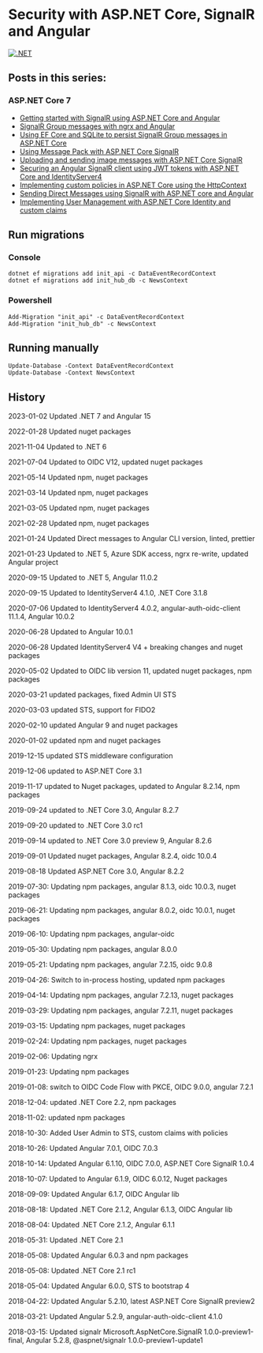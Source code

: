 # Security with ASP.NET Core, SignalR and Angular

[![.NET](https://github.com/damienbod/AspNetCoreAngularSignalRSecurity/actions/workflows/dotnet.yml/badge.svg)](https://github.com/damienbod/AspNetCoreAngularSignalRSecurity/actions/workflows/dotnet.yml)

## Posts in this series:

### ASP.NET Core 7

- [Getting started with SignalR using ASP.NET Core and Angular](https://damienbod.com/2017/09/12/getting-started-with-signalr-using-asp-net-core-and-angular/)
- [SignalR Group messages with ngrx and Angular](https://damienbod.com/2017/09/18/signalr-group-messages-with-ngrx-and-angular/)
- [Using EF Core and SQLite to persist SignalR Group messages in ASP.NET Core](https://damienbod.com/2017/09/29/using-ef-core-and-sqlite-to-persist-signalr-group-messages-in-asp-net-core/)
- [Using Message Pack with ASP.NET Core SignalR](https://damienbod.com/2018/03/19/using-message-pack-with-asp-net-core-signalr/)
- [Uploading and sending image messages with ASP.NET Core SignalR](https://damienbod.com/2018/05/13/uploading-and-sending-image-messages-with-asp-net-core-signalr/)	
- [Securing an Angular SignalR client using JWT tokens with ASP.NET Core and IdentityServer4](https://damienbod.com/2017/10/16/securing-an-angular-signalr-client-using-jwt-tokens-with-asp-net-core-and-identityserver4/)
- [Implementing custom policies in ASP.NET Core using the HttpContext](https://damienbod.com/2017/10/23/implementing-custom-policies-in-asp-net-core-using-the-httpcontext/)
- [Sending Direct Messages using SignalR with ASP.NET core and Angular](https://damienbod.com/2017/12/05/sending-direct-messages-using-signalr-with-asp-net-core-and-angular/)
- [Implementing User Management with ASP.NET Core Identity and custom claims](https://damienbod.com/2018/10/30/implementing-user-management-with-asp-net-core-identity-and-custom-claims/)

## Run migrations

### Console

```
dotnet ef migrations add init_api -c DataEventRecordContext
dotnet ef migrations add init_hub_db -c NewsContext
```

### Powershell

```
Add-Migration "init_api" -c DataEventRecordContext  
Add-Migration "init_hub_db" -c NewsContext  
```

## Running manually

```
Update-Database -Context DataEventRecordContext
Update-Database -Context NewsContext
```

## History

2023-01-02 Updated .NET 7 and Angular 15

2022-01-28 Updated nuget packages

2021-11-04 Updated to .NET 6

2021-07-04 Updated to OIDC V12, updated nuget packages

2021-05-14 Updated npm, nuget packages

2021-03-14 Updated npm, nuget packages

2021-03-05 Updated npm, nuget packages

2021-02-28 Updated npm, nuget packages

2021-01-24 Updated Direct messages to Angular CLI version, linted, prettier

2021-01-23 Updated to .NET 5, Azure SDK access, ngrx re-write, updated Angular project

2020-09-15 Updated to .NET 5, Angular 11.0.2

2020-09-15 Updated to IdentityServer4 4.1.0, .NET Core 3.1.8

2020-07-06 Updated to IdentityServer4 4.0.2, angular-auth-oidc-client 11.1.4, Angular 10.0.2

2020-06-28 Updated to Angular 10.0.1

2020-06-28 Updated IdentityServer4 V4 + breaking changes and nuget packages

2020-05-02 Updated to OIDC lib version 11, updated nuget packages, npm packages

2020-03-21 updated packages, fixed Admin UI STS

2020-03-03 updated STS, support for FIDO2

2020-02-10 updated Angular 9 and nuget packages

2020-01-02 updated npm and nuget packages

2019-12-15 updated STS middleware configuration

2019-12-06 updated to ASP.NET Core 3.1

2019-11-17 updated to Nuget packages, updated to Angular 8.2.14, npm packages

2019-09-24 updated to .NET Core 3.0, Angular 8.2.7

2019-09-20 updated to .NET Core 3.0 rc1

2019-09-14 updated to .NET Core 3.0 preview 9, Angular 8.2.6

2019-09-01 Updated nuget packages, Angular 8.2.4, oidc 10.0.4

2019-08-18 Updated ASP.NET Core 3.0, Angular 8.2.2

2019-07-30: Updating npm packages, angular 8.1.3, oidc 10.0.3, nuget packages

2019-06-21: Updating npm packages, angular 8.0.2, oidc 10.0.1, nuget packages

2019-06-10: Updating npm packages, angular-oidc

2019-05-30: Updating npm packages, angular 8.0.0

2019-05-21: Updating npm packages, angular 7.2.15, oidc 9.0.8

2019-04-26: Switch to in-process hosting, updated npm packages

2019-04-14: Updating npm packages, angular 7.2.13, nuget packages 

2019-03-29: Updating npm packages, angular 7.2.11, nuget packages 

2019-03-15: Updating npm packages, nuget packages 

2019-02-24: Updating npm packages, nuget packages 

2019-02-06: Updating ngrx 

2019-01-23: Updating npm packages

2019-01-08: switch to OIDC Code Flow with PKCE, OIDC 9.0.0, angular 7.2.1

2018-12-04: updated .NET Core 2.2, npm packages

2018-11-02: updated npm packages

2018-10-30: Added User Admin to STS, custom claims with policies

2018-10-26: Updated  Angular 7.0.1, OIDC 7.0.3

2018-10-14: Updated  Angular 6.1.10, OIDC 7.0.0, ASP.NET Core SignalR 1.0.4

2018-10-07: Updated to Angular 6.1.9, OIDC 6.0.12, Nuget packages

2018-09-09: Updated Angular 6.1.7, OIDC Angular lib

2018-08-18: Updated .NET Core 2.1.2, Angular 6.1.3, OIDC Angular lib

2018-08-04: Updated .NET Core 2.1.2, Angular 6.1.1

2018-05-31: Updated .NET Core 2.1

2018-05-08: Updated Angular 6.0.3 and npm packages

2018-05-08: Updated .NET Core 2.1 rc1

2018-05-04: Updated Angular 6.0.0, STS to bootstrap 4

2018-04-22: Updated Angular 5.2.10, latest ASP.NET Core SignalR preview2

2018-03-21: Updated Angular 5.2.9, angular-auth-oidc-client 4.1.0

2018-03-15: Updated signalr Microsoft.AspNetCore.SignalR 1.0.0-preview1-final, Angular 5.2.8, @aspnet/signalr 1.0.0-preview1-update1

